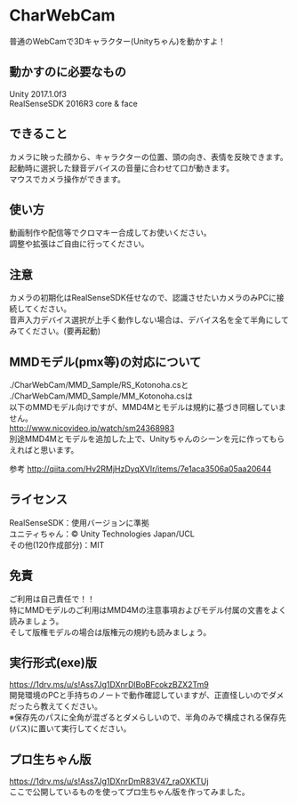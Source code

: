 # CharWebCam
普通のWebCamで3Dキャラクター(Unityちゃん)を動かすよ！

## 動かすのに必要なもの
Unity 2017.1.0f3  
RealSenseSDK 2016R3 core & face

## できること
カメラに映った顔から、キャラクターの位置、頭の向き、表情を反映できます。  
起動時に選択した録音デバイスの音量に合わせて口が動きます。  
マウスでカメラ操作ができます。

## 使い方
動画制作や配信等でクロマキー合成してお使いください。  
調整や拡張はご自由に行ってください。

## 注意
カメラの初期化はRealSenseSDK任せなので、認識させたいカメラのみPCに接続してください。  
音声入力デバイス選択が上手く動作しない場合は、デバイス名を全て半角にしてみてください。(要再起動)

## MMDモデル(pmx等)の対応について
./CharWebCam/MMD_Sample/RS_Kotonoha.csと  
./CharWebCam/MMD_Sample/MM_Kotonoha.csは  
以下のMMDモデル向けですが、MMD4Mとモデルは規約に基づき同梱していません。  
http://www.nicovideo.jp/watch/sm24368983  
別途MMD4Mとモデルを追加した上で、Unityちゃんのシーンを元に作ってもらえればと思います。

参考
http://qiita.com/Hv2RMjHzDyqXVIr/items/7e1aca3506a05aa20644

## ライセンス
RealSenseSDK：使用バージョンに準拠  
ユニティちゃん：© Unity Technologies Japan/UCL  
その他(120作成部分)：MIT

## 免責
ご利用は自己責任で！！  
特にMMDモデルのご利用はMMD4Mの注意事項およびモデル付属の文書をよく読みましょう。  
そして版権モデルの場合は版権元の規約も読みましょう。

## 実行形式(exe)版
https://1drv.ms/u/s!Ass7Jg1DXnrDlBoBFcokzBZX2Tm9  
開発環境のPCと手持ちのノートで動作確認していますが、正直怪しいのでダメだったら教えてください。  
※保存先のパスに全角が混ざるとダメらしいので、半角のみで構成される保存先(パス)に置いて実行してください。

## プロ生ちゃん版
https://1drv.ms/u/s!Ass7Jg1DXnrDmR83V47_raOXKTUj  
ここで公開しているものを使ってプロ生ちゃん版を作ってみました。
